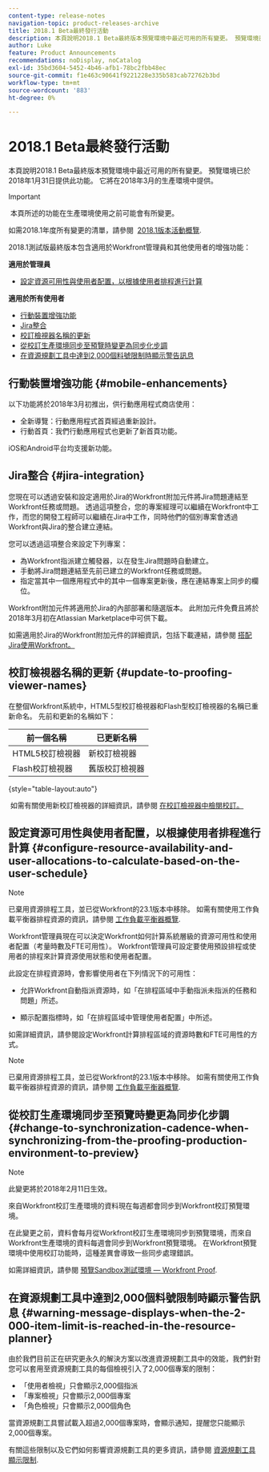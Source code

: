 ```yaml
---
content-type: release-notes
navigation-topic: product-releases-archive
title: 2018.1 Beta最終發行活動
description: 本頁說明2018.1 Beta最終版本預覽環境中最近可用的所有變更。 預覽環境已於2018年1月31日提供此功能。 它將在2018年3月的生產環境中提供。
author: Luke
feature: Product Announcements
recommendations: noDisplay, noCatalog
exl-id: 35bd3604-5452-4b46-afb1-78bc2fbb48ec
source-git-commit: f1e463c90641f9221228e335b583cab72762b3bd
workflow-type: tm+mt
source-wordcount: '883'
ht-degree: 0%

---
```


# 2018.1 Beta最終發行活動

本頁說明2018.1 Beta最終版本預覽環境中最近可用的所有變更。 預覽環境已於2018年1月31日提供此功能。 它將在2018年3月的生產環境中提供。

>[!IMPORTANT]
>
> 本頁所述的功能在生產環境使用之前可能會有所變更。

如需2018.1年度所有變更的清單，請參閱  [2018.1版本活動概覽](../../../../product-announcements/product-releases/quarterly-release-archive/2018.1-release-activity/2018-1-release-activity-overview.md).

2018.1測試版最終版本包含適用於Workfront管理員和其他使用者的增強功能：

**適用於管理員**

* [設定資源可用性與使用者配置，以根據使用者排程進行計算](#configure-resource-availability-and-user-allocations-to-calculate-based-on-the-user-schedule)

**適用於所有使用者**

* [行動裝置增強功能](#mobile-enhancements)
* [Jira整合](#jira-integration)
* [校訂檢視器名稱的更新](#update-to-proofing-viewer-names)
* [從校訂生產環境同步至預覽時變更為同步化步調](#change-to-synchronization-cadence-when-synchronizing-from-the-proofing-production-environment-to-preview)
* [在資源規劃工具中達到2,000個料號限制時顯示警告訊息](#warning-message-displays-when-the-2-000-item-limit-is-reached-in-the-resource-planner)

## 行動裝置增強功能 {#mobile-enhancements}

以下功能將於2018年3月初推出，供行動應用程式商店使用：

* 全新導覽：行動應用程式首頁經過重新設計。
* 行動首頁：我們行動應用程式也更新了新首頁功能。

iOS和Android平台均支援新功能。

## Jira整合 {#jira-integration}

您現在可以透過安裝和設定適用於Jira的Workfront附加元件將Jira問題連結至Workfront任務或問題。 透過這項整合，您的專案經理可以繼續在Workfront中工作，而您的開發工程師可以繼續在Jira中工作，同時他們的個別專案會透過Workfront與Jira的整合建立連結。

您可以透過這項整合來設定下列專案：

* 為Workfront指派建立觸發器，以在發生Jira問題時自動建立。
* 手動將Jira問題連結至先前已建立的Workfront任務或問題。
* 指定當其中一個應用程式中的其中一個專案更新後，應在連結專案上同步的欄位。

Workfront附加元件將適用於Jira的內部部署和隨選版本。 此附加元件免費且將於2018年3月初在Atlassian Marketplace中可供下載。

如需適用於Jira的Workfront附加元件的詳細資訊，包括下載連結，請參閱 [搭配Jira使用Workfront。](https://support.workfront.com/hc/en-us/sections/115001130053)

## 校訂檢視器名稱的更新 {#update-to-proofing-viewer-names}

在整個Workfront系統中，HTML5型校訂檢視器和Flash型校訂檢視器的名稱已重新命名。 先前和更新的名稱如下： 

| **前一個名稱** | **已更新名稱** |
|---|---|
| HTML5校訂檢視器 | 新校訂檢視器 |
| Flash校訂檢視器 | 舊版校訂檢視器 |

{style="table-layout:auto"}

 如需有關使用新校訂檢視器的詳細資訊，請參閱 [在校訂檢視器中檢閱校訂。](https://support.workfront.com/hc/en-us/sections/115000275214)

## 設定資源可用性與使用者配置，以根據使用者排程進行計算 {#configure-resource-availability-and-user-allocations-to-calculate-based-on-the-user-schedule}

>[!NOTE]
>
>已棄用資源排程工具，並已從Workfront的23.1版本中移除。 如需有關使用工作負載平衡器排程資源的資訊，請參閱 [工作負載平衡器概覽](../../../../resource-mgmt/workload-balancer/overview-workload-balancer.md).

Workfront管理員現在可以決定Workfront如何計算系統層級的資源可用性和使用者配置（考量時數及FTE可用性）。 Workfront管理員可設定要使用預設排程或使用者的排程來計算資源使用狀態和使用者配置。

此設定在排程資源時，會影響使用者在下列情況下的可用性：

* 允許Workfront自動指派資源時，如「在排程區域中手動指派未指派的任務和問題」所述。

* 顯示配置指標時，如「在排程區域中管理使用者配置」中所述。

如需詳細資訊，請參閱設定Workfront計算排程區域的資源時數和FTE可用性的方式。

>[!NOTE]
>
>已棄用資源排程工具，並已從Workfront的23.1版本中移除。 如需有關使用工作負載平衡器排程資源的資訊，請參閱 [工作負載平衡器概覽](../../../../resource-mgmt/workload-balancer/overview-workload-balancer.md).


## 從校訂生產環境同步至預覽時變更為同步化步調 {#change-to-synchronization-cadence-when-synchronizing-from-the-proofing-production-environment-to-preview}

>[!NOTE]
>
>此變更將於2018年2月11日生效。

來自Workfront校訂生產環境的資料現在每週都會同步到Workfront校訂預覽環境。

在此變更之前，資料會每月從Workfront校訂生產環境同步到預覽環境，而來自Workfront生產環境的資料每週會同步到Workfront預覽環境。 在Workfront預覽環境中使用校訂功能時，這種差異會導致一些同步處理錯誤。 

如需詳細資訊，請參閱 [預覽Sandbox測試環境 — Workfront Proof](../../../../workfront-proof/wp-getstarted/system-information/preview-sandbox.md). 

## 在資源規劃工具中達到2,000個料號限制時顯示警告訊息 {#warning-message-displays-when-the-2-000-item-limit-is-reached-in-the-resource-planner}

由於我們目前正在研究更永久的解決方案以改進資源規劃工具中的效能，我們針對您可以套用至資源規劃工具的每個檢視引入了2,000個專案的限制：

* 「使用者檢視」只會顯示2,000個指派
* 「專案檢視」只會顯示2,000個專案
* 「角色檢視」只會顯示2,000個角色

當資源規劃工具嘗試載入超過2,000個專案時，會顯示通知，提醒您只能顯示2,000個專案。

有關這些限制以及它們如何影響資源規劃工具的更多資訊，請參閱 [資源規劃工具顯示限制](../../../../resource-mgmt/resource-planning/resource-planner-display-limitations.md).

<!--
<p data-mc-conditions="QuicksilverOrClassic.Draft mode">To participate in our beta program for the Resource Planner performance, see <a href="../../../../product-announcements/betas/resource-planner-performance-beta.md" class="MCXref xref">Resource Planner performance beta </a>.</p>
-->
